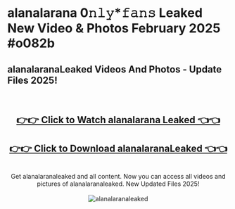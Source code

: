 # alanalarana 0𝚗𝚕𝚢*𝚏𝚊𝚗𝚜 Leaked New Video & Photos February 2025 #o082b

<h2>alanalaranaLeaked Videos And Photos - Update Files 2025!</h2>
<br>
<div align="center">
<h2><a href="https://mediaupload.pro?title=alanalarana&ref=11F" rel="nofollow">👉👉 Click to Watch alanalarana Leaked 👈👈</a></h2>
<h2><a href="https://mediaupload.pro?title=alanalarana&ref=11F" rel="nofollow">👉👉 Click to Download alanalaranaLeaked 👈👈</a></h2>
<br>
Get alanalaranaleaked and all content. Now you can access all videos and pictures of alanalaranaleaked. New Updated Files 2025!
<br>
<br>
<a href="https://mediaupload.pro?title=alanalarana&ref=11F" rel="nofollow" data-target="animated-image.originalLink"><img src="https://i.ibb.co/Gkj2r4b/banner.png" alt="alanalaranaleaked" style="max-width: 100%; display: inline-block;" data-target="animated-image.originalImage"></a>
</div>
<br>

